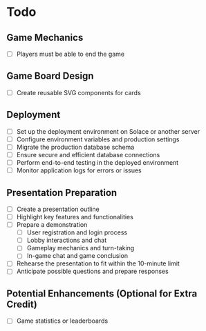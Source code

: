# Todo

## **Game Mechanics**

- [ ] Players must be able to end the game

## **Game Board Design**

- [ ] Create reusable SVG components for cards

## **Deployment**

- [ ] Set up the deployment environment on Solace or another server
- [ ] Configure environment variables and production settings
- [ ] Migrate the production database schema
- [ ] Ensure secure and efficient database connections
- [ ] Perform end-to-end testing in the deployed environment
- [ ] Monitor application logs for errors or issues

## **Presentation Preparation**

- [ ] Create a presentation outline
- [ ] Highlight key features and functionalities
- [ ] Prepare a demonstration
  - [ ] User registration and login process
  - [ ] Lobby interactions and chat
  - [ ] Gameplay mechanics and turn-taking
  - [ ] In-game chat and game conclusion
- [ ] Rehearse the presentation to fit within the 10-minute limit
- [ ] Anticipate possible questions and prepare responses

## **Potential Enhancements (Optional for Extra Credit)**

- [ ] Game statistics or leaderboards
